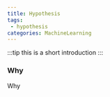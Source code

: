 ```yaml
---
title: Hypothesis
tags:
 - hypothesis
categories: MachineLearning
---
```


:::tip
this is a short introduction
:::

<!-- more -->

### Why

Why
